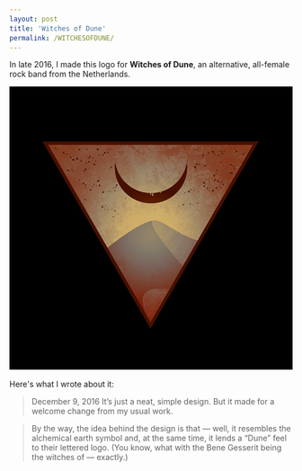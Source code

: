 ```yaml
---
layout: post
title: 'Witches of Dune'
permalink: /WITCHESOFDUNE/
---
```


In late 2016, I made this logo for **Witches of Dune**, an alternative, all-female rock band from the Netherlands.

![Witches of Dune](..\assets\img\projects\proj-3\witchesofdune.jpg)

Here's what I wrote about it: 

> December 9, 2016
> It’s just a neat, simple design. But it made for a welcome change from my usual work.

> By the way, the idea behind the design is that — well, it resembles the alchemical earth symbol and, at the same time, it lends a “Dune” feel to their lettered logo. (You know, what with the Bene Gesserit being the witches of — exactly.)
